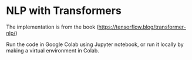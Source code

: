 # NLP with Transformers

The implementation is from the book (https://tensorflow.blog/transformer-nlp/)

Run the code in Google Colab using Jupyter notebook, or run it locally by making a virtual environment in Colab.
